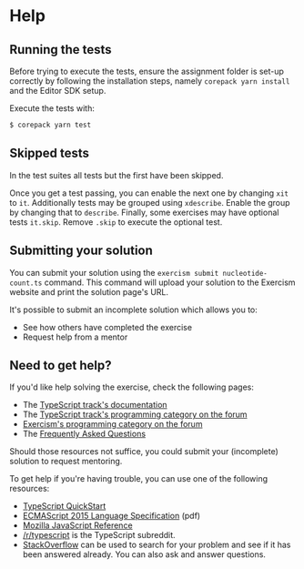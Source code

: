 # Help

## Running the tests

Before trying to execute the tests, ensure the assignment folder is set-up correctly by following the installation steps, namely `corepack yarn install` and the Editor SDK setup.

Execute the tests with:

```bash
$ corepack yarn test
```

## Skipped tests

In the test suites all tests but the first have been skipped.

Once you get a test passing, you can enable the next one by changing `xit` to `it`.
Additionally tests may be grouped using `xdescribe`.
Enable the group by changing that to `describe`.
Finally, some exercises may have optional tests `it.skip`.
Remove `.skip` to execute the optional test.

## Submitting your solution

You can submit your solution using the `exercism submit nucleotide-count.ts` command.
This command will upload your solution to the Exercism website and print the solution page's URL.

It's possible to submit an incomplete solution which allows you to:

- See how others have completed the exercise
- Request help from a mentor

## Need to get help?

If you'd like help solving the exercise, check the following pages:

- The [TypeScript track's documentation](https://exercism.org/docs/tracks/typescript)
- The [TypeScript track's programming category on the forum](https://forum.exercism.org/c/programming/typescript)
- [Exercism's programming category on the forum](https://forum.exercism.org/c/programming/5)
- The [Frequently Asked Questions](https://exercism.org/docs/using/faqs)

Should those resources not suffice, you could submit your (incomplete) solution to request mentoring.

To get help if you're having trouble, you can use one of the following resources:

- [TypeScript QuickStart](https://www.typescriptlang.org/docs/handbook/release-notes/overview.html)
- [ECMAScript 2015 Language Specification](https://www.ecma-international.org/wp-content/uploads/ECMA-262_6th_edition_june_2015.pdf) (pdf)
- [Mozilla JavaScript Reference](https://developer.mozilla.org/en-US/docs/Web/JavaScript/Reference)
- [/r/typescript](https://www.reddit.com/r/typescript) is the TypeScript subreddit.
- [StackOverflow](https://stackoverflow.com/questions/tagged/typescript) can be used to search for your problem and see if it has been answered already. You can also ask and answer questions.